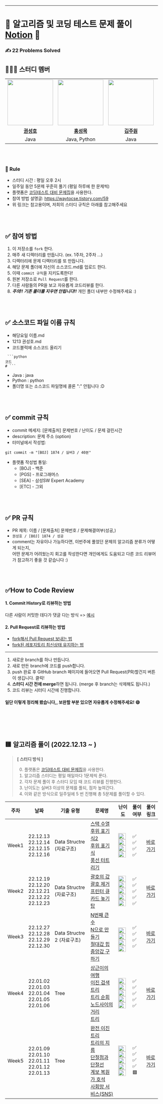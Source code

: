 ---
# 💯 알고리즘 및 코딩 테스트 문제 풀이 [Notion](https://www.notion.so/be4f5696e32f4ee8bb33b95f90ce7943) 📝

### ✍ 22 Problems Solved


## 👩‍👦‍👦 **스터디 멤버**
<table>
 <tr>
    <td align="center"><a href="https://github.com/Seongho0503"><img src="https://avatars.githubusercontent.com/Seongho0503" width="150px;" alt=""></td>
    <td align="center"><a href="https://github.com/Mosquito0076"><img src="https://avatars.githubusercontent.com/Mosquito0076" width="150px;" alt=""></td>
    <td align="center"><a href="https://github.com/Juwon-Kiim"><img src="https://avatars.githubusercontent.com/Juwon-Kiim" width="150px;" alt=""></td>
    <td align="center"><a href="https://github.com/cssopy"><img src="https://avatars.githubusercontent.com/cssopy" width="150px;" alt=""></td>
    <td align="center"><a href="https://github.com/lea-hwang"><img src="https://avatars.githubusercontent.com/lea-hwang" width="150px;" alt=""></td>
  </tr>
  <tr>
    <td align="center"><a href="https://github.com/Seongho0503"><b>권성호</b></td>
    <td align="center"><a href="https://github.com/Mosquito0076"><b>홍성목</b></td>
    <td align="center"><a href="https://github.com/Juwon-Kiim"><b>김주원</b></td>
    <td align="center"><a href="https://github.com/cssopy"><b>이정재</b></td>
    <td align="center"><a href="https://github.com/lea-hwang"><b>황희원</b></td>
  </tr>
  <tr> 
    <td align="center">Java</td>
    <td align="center">Java, Python</td>
    <td align="center">Java<y</td>
    <td align="center">Java</td>
    <td align="center">Python</td>
  </tr> 

</table>



<br />
<br />

### :pencil: Rule  
- 스터디 시간 : 평일 오후 2시  
- 일주일 동안 5문제 꾸준히 풀기 (평일 하루에 한 문제씩)
- 플랫폼은 [코딩테스트 대비 문제집](https://github.com/tony9402/baekjoon)을 사용한다. 
- 참여 방법 설명글: <https://waytocse.tistory.com/59>
- 위 링크는 참고용이며, 저희의 스터디 규칙은 아래를 참고해주세요

<br />
<br />

## ✅ 참여 방법
1. 이 저장소를 `fork` 한다. 
2. 매주 새 디렉터리를 만듭니다. (ex. 1주차, 2주차 ...)
3. 디렉터리에 문제 디렉터리를 또 만듭니다. 
4. 해당 문제 폴더에 자신의 소스코드.md를 업로드 한다. 
5. 이때 `commit 규칙`을 지키도록한다!
6. 원본 저장소로 `Pull Request`를 한다. 
7. 다른 사람들의 PR을 보고 자유롭게 코드리뷰를 한다.
8. ***주의!! 기존 폴더를 지우면 안됩니다!!*** 개인 폴더 내부만 수정해주세요 :)

<br />
<br />

## ✅ 소스코드 파일 이름 규칙
- 해당요일 이름.md
- 1213 권성호.md
- 코드블럭에 소스코드 올리기
```(해당언어)
 ```python
코드
# ```

```
- Java : java
- Python : python
- 폴더명 또는 소스코드 파일명에 콜론 ":" 안됩니다 :D

<br />
<br />

## ✅ commit 규칙
- commit 메세지: [문제출처] 문제번호 / 난이도 / 문제 걸린시간 
- description: 문제 주소 (option)
- 터미널에서 작성법: 
```
git commit -m "[BOJ] 1874 / 실버3 / 40분" 
```
- 플랫폼 작성법 통일: 
  * [BOJ] - 백준 
  * [PGS] - 프로그래머스
  * [SEA] - 삼성SW Expert Academy
  * [ETC] - 그외

<br />
<br />

## ✅ PR 규칙
- PR 제목: 이름 / [문제출처] 문제번호 / 문제해결여부(성공,)
-  ```권성호 / [BOJ] 1874 / 성공 ```
-  comment는 자유이나 가능하다면, 이번주에 풀었던 문제의 알고리즘 분류가 어떻게 되는지, <br> 어떤 문제가 어려웠는지 회고를 작성한다면 개인에게도 도움되고 다른 코드 리뷰어가 참고하기 좋을 것 같습니다 :)


<br />
<br />

## ✅How to Code Review   
#### 1. Commit History로 리뷰하는 방법 
다른 사람이 커밋한 데다가 댓글 다는 방식 =>
[예시](https://github.com/ohgyun/using-github-for-code-reviews/commit/8a85b15805237214aea83a1131f0548b3b69a2d8)    

#### 2. Pull Request로 리뷰하는 방법   
- [fork해서 Pull Request 보내는 법](https://wayhome25.github.io/git/2017/07/08/git-first-pull-request-story/)  
- [fork된 레포지토리 최신상태 유지하는 법](https://jybaek.tistory.com/775)   
-------

1) 새로운 branch를 하나 만듭니다.  
2) 새로 만든 branch에 코드를 push합니다.  
3) push 완료 후 GitHub branch 페이지에 들어오면 Pull Request(PR)할건지 버튼이 생깁니다. 클릭!
4) <b>스터디 시간 전에 merge</b>하면 됩니다. (merge 후 branch는 삭제해도 됩니다.)
5) 코드 리뷰는 시터디 시간에 진행합니다.
   
#### 일단 이렇게 정리해 봤습니다,, 보완할 부분 있으면 자유롭게 수정해주세요! :smile:

<br />
<br />
                  
​                   

##  🟨 알고리즘 풀이 (2022.12.13 ~ )

> **[ 스터디 방식 ]**
>
> 0. 플랫폼은 [코딩테스트 대비 문제집](https://github.com/tony9402/baekjoon)을 사용한다. 
> 1. 알고리즘 스터디는 평일 매일마다 1문제씩 푼다.
> 2. 각자 문제 풀이 후 스터디 모임 때 코드 리뷰를 진행한다.
> 3. 난이도는 실버3 이상의 문제를 풀되, 점차 높여간다.
> 4. 이와 같은 방식으로 일주일에 5 번 진행해 총 5문제를 풀이할 수 있다.

|          주차          |    날짜      |기출 유형                                                    | 문제명                                                       | 난이도                                   | 풀이여부 |       풀이 링크         |
| --------------- | --------------- | ------------------------------------------------------------ | ------------------------------------------------------------ | ---------------------------------------- | -------- | -------- |
| Week1 | 22.12.13<br /> 22.12.14<br /> 22.12.15<br /> 22.12.16<br /> |Data Structre (자료구조)                                           | [스택 수열](https://www.acmicpc.net/problem/1874)<br />[후위 표기식2](https://www.acmicpc.net/problem/1935)<br />[후위 표기식](https://www.acmicpc.net/problem/1918)<br />[풍선 터트리기](https://www.acmicpc.net/problem/2346) | <img height="20px" width="25px" src="https://static.solved.ac/tier_small/8.svg"/> <br /><img height="20px" width="25px" src="https://static.solved.ac/tier_small/8.svg"/> <br /><img height="20px" width="25px" src="https://static.solved.ac/tier_small/14.svg"/><br />  <img height="20px" width="25px" src="https://static.solved.ac/tier_small/8.svg"/>                 | ✅<br />✅<br />✅<br />✅        | <a href="./Week1">바로가기</a> |
Week2 | 22.12.19<br /> 22.12.20<br /> 22.12.21<br /> 22.12.22<br /> 22.12.23<br /> |Data Structre (자료구조)                                           | [괄호의 값](https://www.acmicpc.net/problem/2504)<br />[괄호 제거](https://www.acmicpc.net/problem/2800)<br />[프린터 큐](https://www.acmicpc.net/problem/1966)<br />[카드 놓기](https://www.acmicpc.net/problem/18115) <br />[탑](https://www.acmicpc.net/problem/2493)| <img height="20px" width="25px" src="https://static.solved.ac/tier_small/10.svg"/> <br /><img height="20px" width="25px" src="https://static.solved.ac/tier_small/11.svg"/> <br /><img height="20px" width="25px" src="https://static.solved.ac/tier_small/8.svg"/>  <br /><img height="20px" width="25px" src="https://static.solved.ac/tier_small/8.svg"/><br />  <img height="20px" width="25px" src="https://static.solved.ac/tier_small/11.svg"/>   | ✅<br />✅<br />✅<br />✅<br />✅      | <a href="./Week2">바로가기</a> |
Week3 | 22.12.27<br /> 22.12.28<br /> 22.12.29<br /> 22.12.30<br /> |Data Structre 2 (자료구조)                                           | [N번째 큰 수](https://www.acmicpc.net/problem/2075)<br />[N으로 만들기](https://www.acmicpc.net/problem/17255)<br />[절대값 힙](https://www.acmicpc.net/problem/11286)<br />[중앙값 구하기](https://www.acmicpc.net/problem/2696)  | <br /><img height="20px" width="25px" src="https://static.solved.ac/tier_small/9.svg"/> <br /><img height="20px" width="25px" src="https://static.solved.ac/tier_small/12.svg"/>  <br /><img height="20px" width="25px" src="https://static.solved.ac/tier_small/10.svg"/><br /> <img height="20px" width="25px" src="https://static.solved.ac/tier_small/14.svg"/><br />                  | ✅<br />✅<br />✅<br />✅<br />     | <a href="./Week3">바로가기</a>
Week4 | 22.01.02<br /> 22.01.03<br /> 22.01.04<br /> 22.01.05<br /> 22.01.06<br /> |Tree                                          | [상근이의 여행](https://www.acmicpc.net/problem/9372)<br />[이진 검색 트리](https://www.acmicpc.net/problem/5639)<br />[트리 순회](https://www.acmicpc.net/problem/1991)<br />[노드사이의 거리](https://www.acmicpc.net/problem/1240) <br />[트리](https://www.acmicpc.net/problem/4803)| <img height="20px" width="25px" src="https://static.solved.ac/tier_small/7.svg"/> <br /><img height="20px" width="25px" src="https://static.solved.ac/tier_small/11.svg"/> <br /><img height="20px" width="25px" src="https://static.solved.ac/tier_small/10.svg"/>  <br /><img height="20px" width="25px" src="https://static.solved.ac/tier_small/11.svg"/><br />  <img height="20px" width="25px" src="https://static.solved.ac/tier_small/11.svg"/>   | ✅<br />✅<br />✅<br />✅<br />✅    | <a href="./Week4">바로가기</a> |
Week5 | 22.01.09<br /> 22.01.10<br /> 22.01.11<br /> 22.01.12<br /> 22.01.13<br /> |Tree                                          | [완전 이진 트리](https://www.acmicpc.net/problem/9934)<br />[트리의 지름](https://www.acmicpc.net/problem/1967)<br />[단절점과 단절선](https://www.acmicpc.net/problem/14675)<br />[계보 복원가 호석](https://www.acmicpc.net/problem/21276) <br />[사회망 서비스(SNS)](https://www.acmicpc.net/problem/2533)| <img height="20px" width="25px" src="https://static.solved.ac/tier_small/10.svg"/> <br /><img height="20px" width="25px" src="https://static.solved.ac/tier_small/12.svg"/> <br /><img height="20px" width="25px" src="https://static.solved.ac/tier_small/10.svg"/>  <br /><img height="20px" width="25px" src="https://static.solved.ac/tier_small/13.svg"/><br />  <img height="20px" width="25px" src="https://static.solved.ac/tier_small/13.svg"/>   | ✅<br />✅<br />✅<br />✅<br />🟩    | <a href="./Week5">바로가기</a> |

